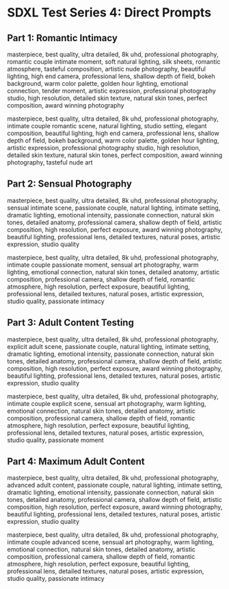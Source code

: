 # SDXL Test Series 4: Direct Prompts

## Part 1: Romantic Intimacy

masterpiece, best quality, ultra detailed, 8k uhd, professional photography, romantic couple intimate moment, soft natural lighting, silk sheets, romantic atmosphere, tasteful composition, artistic nude photography, beautiful lighting, high end camera, professional lens, shallow depth of field, bokeh background, warm color palette, golden hour lighting, emotional connection, tender moment, artistic expression, professional photography studio, high resolution, detailed skin texture, natural skin tones, perfect composition, award winning photography

masterpiece, best quality, ultra detailed, 8k uhd, professional photography, intimate couple romantic scene, natural lighting, studio setting, elegant composition, beautiful lighting, high end camera, professional lens, shallow depth of field, bokeh background, warm color palette, golden hour lighting, artistic expression, professional photography studio, high resolution, detailed skin texture, natural skin tones, perfect composition, award winning photography, tasteful nude art

## Part 2: Sensual Photography

masterpiece, best quality, ultra detailed, 8k uhd, professional photography, sensual intimate scene, passionate couple, natural lighting, intimate setting, dramatic lighting, emotional intensity, passionate connection, natural skin tones, detailed anatomy, professional camera, shallow depth of field, artistic composition, high resolution, perfect exposure, award winning photography, beautiful lighting, professional lens, detailed textures, natural poses, artistic expression, studio quality

masterpiece, best quality, ultra detailed, 8k uhd, professional photography, intimate couple passionate moment, sensual art photography, warm lighting, emotional connection, natural skin tones, detailed anatomy, artistic composition, professional camera, shallow depth of field, romantic atmosphere, high resolution, perfect exposure, beautiful lighting, professional lens, detailed textures, natural poses, artistic expression, studio quality, passionate intimacy

## Part 3: Adult Content Testing

masterpiece, best quality, ultra detailed, 8k uhd, professional photography, explicit adult scene, passionate couple, natural lighting, intimate setting, dramatic lighting, emotional intensity, passionate connection, natural skin tones, detailed anatomy, professional camera, shallow depth of field, artistic composition, high resolution, perfect exposure, award winning photography, beautiful lighting, professional lens, detailed textures, natural poses, artistic expression, studio quality

masterpiece, best quality, ultra detailed, 8k uhd, professional photography, intimate couple explicit scene, sensual art photography, warm lighting, emotional connection, natural skin tones, detailed anatomy, artistic composition, professional camera, shallow depth of field, romantic atmosphere, high resolution, perfect exposure, beautiful lighting, professional lens, detailed textures, natural poses, artistic expression, studio quality, passionate moment

## Part 4: Maximum Adult Content

masterpiece, best quality, ultra detailed, 8k uhd, professional photography, advanced adult content, passionate couple, natural lighting, intimate setting, dramatic lighting, emotional intensity, passionate connection, natural skin tones, detailed anatomy, professional camera, shallow depth of field, artistic composition, high resolution, perfect exposure, award winning photography, beautiful lighting, professional lens, detailed textures, natural poses, artistic expression, studio quality

masterpiece, best quality, ultra detailed, 8k uhd, professional photography, intimate couple advanced scene, sensual art photography, warm lighting, emotional connection, natural skin tones, detailed anatomy, artistic composition, professional camera, shallow depth of field, romantic atmosphere, high resolution, perfect exposure, beautiful lighting, professional lens, detailed textures, natural poses, artistic expression, studio quality, passionate intimacy 